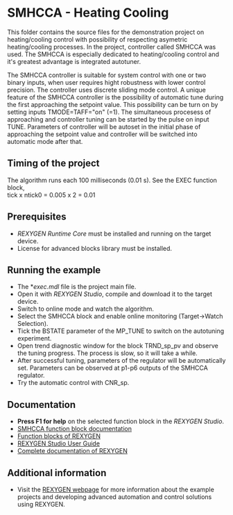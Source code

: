 SMHCCA - Heating Cooling
========================

This folder contains the source files for the demonstration project on 
heating/cooling control with possibility of respecting asymetric heating/cooling 
processes. In the project, controller called SMHCCA was used. The SMHCCA is 
especially dedicated to heating/cooling control and it's greatest advantage is 
integrated autotuner.

The SMHCCA controller is suitable for system control with one or two binary 
inputs, when user requires hight robustness with lower control precision. 
The controller uses discrete sliding mode control. A unique feature of 
the SMHCCA controller is the possibility of automatic tune during the first 
approaching the setpoint value. This possibility can be turn on by setting inputs
TMODE=TAFF="on" (=1). The simultaneous procesess of approaching and controller 
tuning can be started by the pulse on input TUNE. Parameters of controller will
be autoset in the initial phase of approaching the setpoint value and controller
will be switched into automatic mode after that.
 
## Timing of the project ##

The algorithm runs each 100 milliseconds (0.01 s). See the EXEC function block,  
tick x ntick0 = 0.005 x 2 = 0.01 

## Prerequisites ##
- *REXYGEN Runtime Core* must be installed and running on the target device.
- License for advanced blocks library must be installed.

## Running the example ##
- The **exec.mdl* file is the project main file.
- Open it with *REXYGEN Studio*, compile and download it to the target device.
- Switch to online mode and watch the algorithm.
- Select the SMHCCA block and enable online monitoring (Target->Watch Selection).
- Tick the BSTATE parameter of the MP_TUNE to switch on the autotuning experiment.
- Open trend diagnostic window for the block TRND_sp_pv and observe the tuning 
progress. The process is slow, so it will take a while.
- After successful tuning, parameters of the regulator will be automatically set.
Parameters can be observed at p1-p6 outputs of the SMHCCA regulator.
- Try the automatic control with CNR_sp.

## Documentation ##

- **Press F1 for help** on the selected function block in the *REXYGEN Studio*.
- [SMHCCA function block documentation](https://www.rexygen.com/doc/ENGLISH/MANUALS/BRef/SMHCCA.html)
- [Function blocks of REXYGEN](https://www.rexygen.com/doc/PDF/ENGLISH/BRef_ENG.pdf)
- [REXYGEN Studio User Guide](https://www.rexygen.com/doc/PDF/ENGLISH/RexygenStudio_ENG.pdf)
- [Complete documentation of REXYGEN](http://www.rexygen.com/documentation-and-support)

## Additional information ##

- Visit the [REXYGEN webpage](http://www.rexygen.com) 
for more information about the example projects and developing advanced 
automation and control solutions using REXYGEN.